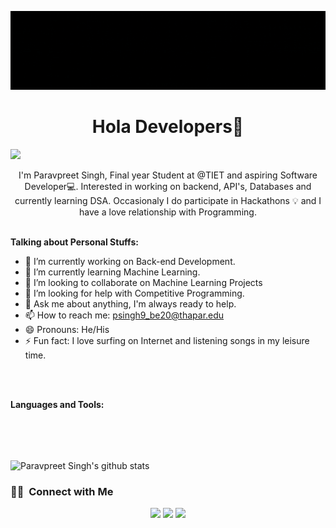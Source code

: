 ![BannerGIF](https://github.com/PARAVPREET17/PARAVPREET17/blob/main/ParavpreetSingh.gif)
<h1 align="center"> Hola Developers👋</h1>


![](https://komarev.com/ghpvc/?username=PARAVPREET17&style=plastic)
<p align="center">I'm Paravpreet Singh, Final year Student at @TIET and aspiring Software Developer💻. Interested in working on backend, API's, Databases and currently learning DSA. Occasionaly I do participate in Hackathons 💡 and I have a love relationship with Programming.
<br />

<br/>

**Talking about Personal Stuffs:**
- 🔭 I’m currently working on Back-end Development.
- 🌱 I’m currently learning Machine Learning.
- 👯 I’m looking to collaborate on Machine Learning Projects
- 🤔 I’m looking for help with  Competitive Programming.
- 💬 Ask me about anything, I'm always ready to help.
- 📫 How to reach me: psingh9_be20@thapar.edu 
- 😄 Pronouns: He/His
- ⚡ Fun fact: I love surfing on Internet and listening songs in my leisure time.


<br>
<br>




**Languages and Tools:**  
         




<br>
<br


<br>
<br>

<img width="1500" height="auto" align="center" alt="Paravpreet Singh's github stats" 
         src="https://github-profile-trophy.vercel.app/?username=PARAVPREET17&row=1&column=7&theme=darkhub&margin-w=15e" />



### 🤝🏻 &nbsp;Connect with Me

<p align="center">
<a href="https://www.linkedin.com/in/paravpreet-singh-45984b1b4/"><img src="https://img.shields.io/badge/-Paravpreet%20Singh-0077B5?style=flat&logo=Linkedin&logoColor=white"/></a>
<a href="mailto:psingh9_be20@thapar.edu"><img src="https://img.shields.io/badge/-psingh9_be20@thapar.edu-D14836?style=flat&logo=Gmail&logoColor=white"/></a>
<a href="https://www.instagram.com/paravpreet17/"><img src="https://img.shields.io/badge/-@paravpreet17-E4405F?style=flat&logo=Instagram&logoColor=white"/></a>
</p>




